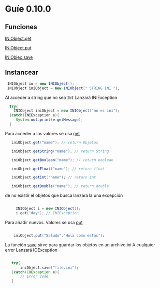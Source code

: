 # Guíe 0.10.0

## Funciones

   [INIObject.get](/v/0_10_0/INIObject_get.md)

   [INIObject.put](/v/0_10_0/INIObject_put.md)

   [INIObjec.save](/v/0_10_0/INIObject_save.md)

## Instancear 

   ```java
    INIObject io = new INIObject();
    INIObject iniObject = new INIObject(" STRING INI ");
   ```
Al acceder a string que no sea `INI` Lanzará INIException

   ```java
     try{
       INIObject iniObject = new INIObject("no es ini");
     }catch(INIException e){
        System.out.print(e.getMessage);
     }
   ```

   Para acceder a los valores se usa [get](/v/0_10_0/INIObject_get.md)

   ```java
      iniObject.get("name"); // return Objetos

      iniObject.getString("name"); // return String

      iniObject.getBoolean("name"); // return boolean

      iniObject.getFloat("name"); // return float

      iniObject.getInt("name"); // return int 

      iniObject.getDouble("name"); // return double
   ```

 de no existir el objetos que busca lanzara la una excepción
     
   ```java

        INIObject i = new INIObject();
        i.get("day"); // INIException
   ```

 Para añadir nuevos. Valores se usa [put](/v/0_10_0/INIObject_put.md)

   ```java

       iniObject.put("Saludo","Hola cómo estás");

   ```

La función [save](/v/0_10_0/INIObject_save.md) sirve para guardar los objetos en un archivo.ini
A cualquier error Lanzará IOException

   ```java

      try{
          iniObject.save("file.ini");
      }catch(IOException e){
          // Error code
      }
   ```
